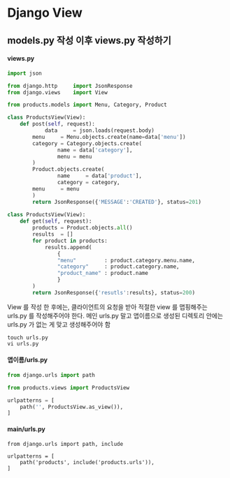 # Django View
## models.py 작성 이후 views.py 작성하기
#### views.py
```python 
import json

from django.http     import JsonResponse
from django.views    import View

from products.models import Menu, Category, Product

class ProductsView(View):
    def post(self, request):
		    data     = json.loads(request.body)
        menu     = Menu.objects.create(name=data['menu'])
        category = Category.objects.create(
                name = data['category'],
                menu = menu
        )
        Product.objects.create(
                name     = data['product'], 
                category = category,
		menu     = menu
        )
        return JsonResponse({'MESSAGE':'CREATED'}, status=201)
	
class ProductsView(View):
	def get(self, request):
		products = Product.objects.all()
		results  = []
		for product in products:
			results.append(
				{
				"menu"         : product.category.menu.name,
				"category"     : product.category.name,
				"product_name" : product.name
				}
		)
		return JsonResponse({'resutls':results}, status=200)
```
View 를 작성 한 후에는, 클라이언트의 요청을 받아 적절한 view 를 맵핑해주는 urls.py 를 작성해주어야 한다.
메인 urls.py 말고 앱이름으로 생성된 디렉토리 안에는 urls.py 가 없는 게 맞고 생성해주어야 함
```
touch urls.py
vi urls.py
```
#### 앱이름/urls.py
```python
from django.urls import path

from products.views import ProductsView

urlpatterns = [
	path('', ProductsView.as_view()),
]
```
#### main/urls.py
```
from django.urls import path, include

urlpatterns = [
	path('products', include('products.urls')),
]
```
